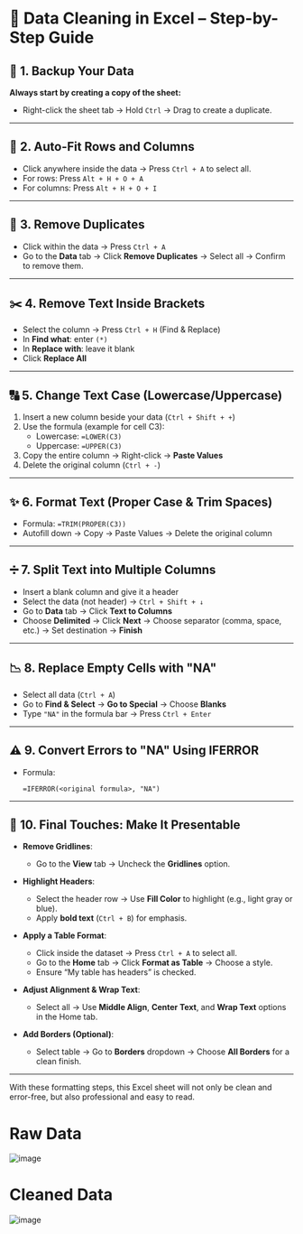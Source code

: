 # 🧹 Data Cleaning in Excel – Step-by-Step Guide

## 📄 1. Backup Your Data
**Always start by creating a copy of the sheet:**
- Right-click the sheet tab → Hold `Ctrl` → Drag to create a duplicate.

---

## 🧱 2. Auto-Fit Rows and Columns
- Click anywhere inside the data → Press `Ctrl + A` to select all.
- For rows: Press `Alt + H + O + A`  
- For columns: Press `Alt + H + O + I`

---

## 🔁 3. Remove Duplicates
- Click within the data → Press `Ctrl + A`  
- Go to the **Data** tab → Click **Remove Duplicates** → Select all → Confirm to remove them.

---

## ✂️ 4. Remove Text Inside Brackets
- Select the column → Press `Ctrl + H` (Find & Replace)
- In **Find what**: enter `(*)`  
- In **Replace with**: leave it blank  
- Click **Replace All**

---

## 🔠 5. Change Text Case (Lowercase/Uppercase)
1. Insert a new column beside your data (`Ctrl + Shift + +`)
2. Use the formula (example for cell C3):  
   - Lowercase: `=LOWER(C3)`
   - Uppercase: `=UPPER(C3)`
3. Copy the entire column → Right-click → **Paste Values**
4. Delete the original column (`Ctrl + -`)

---

## ✨ 6. Format Text (Proper Case & Trim Spaces)
- Formula: `=TRIM(PROPER(C3))`
- Autofill down → Copy → Paste Values → Delete the original column

---

## ➗ 7. Split Text into Multiple Columns
- Insert a blank column and give it a header
- Select the data (not header) → `Ctrl + Shift + ↓`
- Go to **Data** tab → Click **Text to Columns**
- Choose **Delimited** → Click **Next** → Choose separator (comma, space, etc.) → Set destination → **Finish**

---

## 📉 8. Replace Empty Cells with "NA"
- Select all data (`Ctrl + A`)
- Go to **Find & Select** → **Go to Special** → Choose **Blanks**
- Type `"NA"` in the formula bar → Press `Ctrl + Enter`

---

## ⚠️ 9. Convert Errors to "NA" Using IFERROR
- Formula:  
  ```excel
  =IFERROR(<original formula>, "NA")

---

## 🧾 10. Final Touches: Make It Presentable

- **Remove Gridlines**:
  - Go to the **View** tab → Uncheck the **Gridlines** option.

- **Highlight Headers**:
  - Select the header row → Use **Fill Color** to highlight (e.g., light gray or blue).
  - Apply **bold text** (`Ctrl + B`) for emphasis.

- **Apply a Table Format**:
  - Click inside the dataset → Press `Ctrl + A` to select all.
  - Go to the **Home** tab → Click **Format as Table** → Choose a style.
  - Ensure “My table has headers” is checked.

- **Adjust Alignment & Wrap Text**:
  - Select all → Use **Middle Align**, **Center Text**, and **Wrap Text** options in the Home tab.

- **Add Borders (Optional)**:
  - Select table → Go to **Borders** dropdown → Choose **All Borders** for a clean finish.

---

With these formatting steps, this Excel sheet will not only be clean and error-free, but also professional and easy to read.

# Raw Data
![image](https://github.com/user-attachments/assets/55bbcbec-4115-4cec-b5e9-ed06777e8b61)

# Cleaned Data
![image](https://github.com/user-attachments/assets/7d637003-2d78-4c81-bdc3-54e4ba459fe2)




